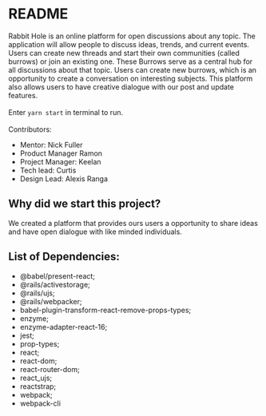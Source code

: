 # README

Rabbit Hole is an online platform for open discussions about any topic. The application will allow people to discuss ideas, trends, and current events.
Users can create new threads and start their own communities (called burrows) or join an existing one. These Burrows serve as a central hub for all discussions about that topic.
Users can create new burrows, which is an opportunity to create a conversation on interesting subjects. This platform also allows users to have creative dialogue with our post and update features.
<br>
<br>
Enter ```yarn start``` in terminal to run.
<br>
<br>
Contributors: 
* Mentor: Nick Fuller 
* Product Manager Ramon 
* Project Manager: Keelan 
* Tech lead: Curtis 
* Design Lead: Alexis Ranga

## Why did we start this project? 
We created a platform that provides ours users a opportunity to share ideas and have open dialogue with like minded individuals.
## List of Dependencies: 
* @babel/present-react; 
* @rails/activestorage; 
* @rails/ujs; 
* @rails/webpacker; 
* babel-plugin-transform-react-remove-props-types; 
* enzyme; 
* enzyme-adapter-react-16; 
* jest; 
* prop-types; 
* react; 
* react-dom; 
* react-router-dom; 
* react_ujs; 
* reactstrap; 
* webpack; 
* webpack-cli
